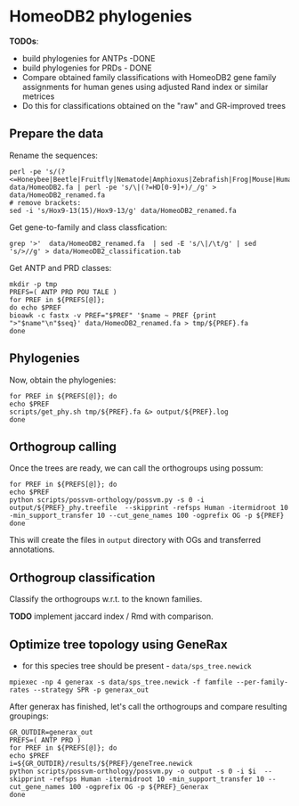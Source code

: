 # HomeoDB2 phylogenies 
__TODOs__:
* build phylogenies for ANTPs -DONE
* build phylogenies for PRDs - DONE
* Compare obtained family classifications with HomeoDB2 gene family assignments for human genes using adjusted Rand index or similar metrices 
* Do this for classifications obtained on the "raw" and GR-improved trees  




## Prepare the data  

Rename the sequences: 
```
perl -pe 's/(?<=Honeybee|Beetle|Fruitfly|Nematode|Amphioxus|Zebrafish|Frog|Mouse|Human|Chicken)\|/_/' data/HomeoDB2.fa | perl -pe 's/\|(?=HD[0-9]+)/_/g' > data/HomeoDB2_renamed.fa
# remove brackets:
sed -i 's/Hox9-13(15)/Hox9-13/g' data/HomeoDB2_renamed.fa
```

Get gene-to-family and class classfication:

```
grep '>'  data/HomeoDB2_renamed.fa  | sed -E 's/\|/\t/g' | sed 's/>//g' > data/HomeoDB2_classification.tab
```

Get ANTP and PRD classes:
```
mkdir -p tmp
PREFS=( ANTP PRD POU TALE )
for PREF in ${PREFS[@]};
do echo $PREF
bioawk -c fastx -v PREF="$PREF" '$name ~ PREF {print ">"$name"\n"$seq}' data/HomeoDB2_renamed.fa > tmp/${PREF}.fa
done
```
## Phylogenies 

Now, obtain the phylogenies:

```
for PREF in ${PREFS[@]}; do
echo $PREF
scripts/get_phy.sh tmp/${PREF}.fa &> output/${PREF}.log
done
```

## Orthogroup calling  

Once the trees are ready, we can call the orthogroups using possum:

```
for PREF in ${PREFS[@]}; do
echo $PREF
python scripts/possvm-orthology/possvm.py -s 0 -i output/${PREF}_phy.treefile  --skipprint -refsps Human -itermidroot 10 -min_support_transfer 10 --cut_gene_names 100 -ogprefix OG -p ${PREF}
done
```
This will create the files in `output` directory with OGs and transferred annotations.  

## Orthogroup classification   

Classify the orthogroups w.r.t. to the known families.  

**TODO** implement jaccard index / Rmd with comparison. 

## Optimize tree topology using GeneRax

* for this species tree should be present - `data/sps_tree.newick`

```
mpiexec -np 4 generax -s data/sps_tree.newick -f famfile --per-family-rates --strategy SPR -p generax_out
```
After generax has finished, let's call the orthogroups and compare resulting groupings:

```
GR_OUTDIR=generax_out
PREFS=( ANTP PRD )
for PREF in ${PREFS[@]}; do
echo $PREF
i=${GR_OUTDIR}/results/${PREF}/geneTree.newick
python scripts/possvm-orthology/possvm.py -o output -s 0 -i $i  --skipprint -refsps Human -itermidroot 10 -min_support_transfer 10 --cut_gene_names 100 -ogprefix OG -p ${PREF}_Generax
done
```